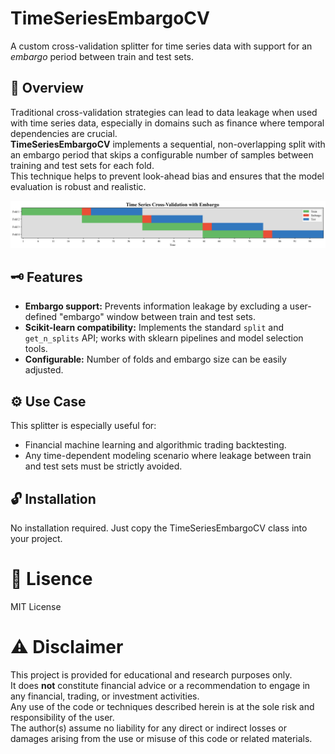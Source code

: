# TimeSeriesEmbargoCV

A custom cross-validation splitter for time series data with support for an *embargo* period between train and test sets.

## 📖 Overview

Traditional cross-validation strategies can lead to data leakage when used with time series data, especially in domains such as finance where temporal dependencies are crucial.  
**TimeSeriesEmbargoCV** implements a sequential, non-overlapping split with an embargo period that skips a configurable number of samples between training and test sets for each fold.  
This technique helps to prevent look-ahead bias and ensures that the model evaluation is robust and realistic.

![Time Series Cross-Validation with Embargo](EMBARGO.png)

## 🗝 Features

- **Embargo support:** Prevents information leakage by excluding a user-defined "embargo" window between train and test sets.
- **Scikit-learn compatibility:** Implements the standard `split` and `get_n_splits` API; works with sklearn pipelines and model selection tools.
- **Configurable:** Number of folds and embargo size can be easily adjusted.

## ⚙️ Use Case

This splitter is especially useful for:

- Financial machine learning and algorithmic trading backtesting.
- Any time-dependent modeling scenario where leakage between train and test sets must be strictly avoided.

## 🔓 Installation

No installation required. Just copy the TimeSeriesEmbargoCV class into your project.

# 📜 Lisence

MIT License

# ⚠️ Disclaimer

This project is provided for educational and research purposes only.  
It does **not** constitute financial advice or a recommendation to engage in any financial, trading, or investment activities.  
Any use of the code or techniques described herein is at the sole risk and responsibility of the user.  
The author(s) assume no liability for any direct or indirect losses or damages arising from the use or misuse of this code or related materials.
